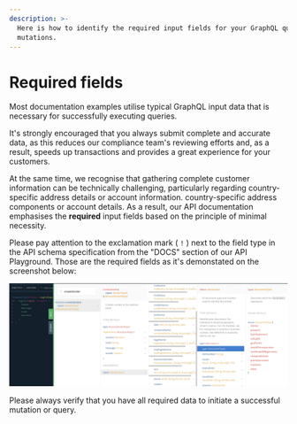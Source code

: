 ```yaml
---
description: >-
  Here is how to identify the required input fields for your GraphQL queries and
  mutations.
---
```


# Required fields

Most documentation examples utilise typical GraphQL input data that is necessary for successfully executing queries.

It's strongly encouraged that you always submit complete and accurate data, as this reduces our compliance team's reviewing efforts and, as a result, speeds up transactions and provides a great experience for your customers.

At the same time, we recognise that gathering complete customer information can be technically challenging, particularly regarding country-specific address details or account information. country-specific address components or account details. As a result, our API documentation emphasises the **required** input fields based on the principle of minimal necessity.&#x20;

Please pay attention to the exclamation mark ( `!` ) next to the field type in the API schema specification from the "DOCS" section of our API Playground. Those are the required fields as it's demonstated on the screenshot below:

![](../.gitbook/assets/example.jpg)

Please always verify that you have all required data to initiate a successful mutation or query.
